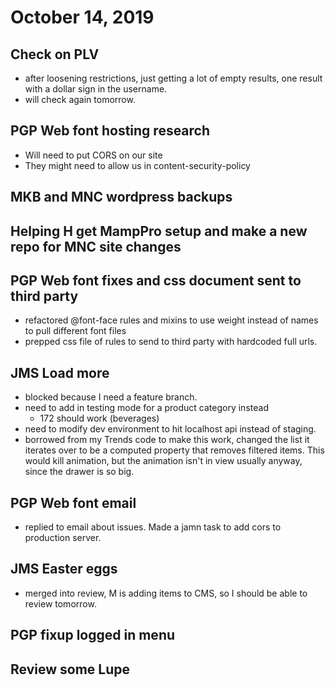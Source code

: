 # October 14, 2019

## Check on PLV
- after loosening restrictions, just getting a lot of empty results, one result with a dollar sign in the username.
- will check again tomorrow.

## PGP Web font hosting research
- Will need to put CORS on our site
- They might need to allow us in content-security-policy

## MKB and MNC wordpress backups

## Helping H get MampPro setup and make a new repo for MNC site changes

## PGP Web font fixes and css document sent to third party
- refactored @font-face rules and mixins to use weight instead of names to pull different font files
- prepped css file of rules to send to third party with hardcoded full urls.

## JMS Load more
- blocked because I need a feature branch.
- need to add in testing mode for a product category instead
  - 172 should work (beverages)
- need to modify dev environment to hit localhost api instead of staging.
- borrowed from my Trends code to make this work, changed the list it iterates over to be a computed property that removes filtered items. This would kill animation, but the animation isn't in view usually anyway, since the drawer is so big. 

## PGP Web font email
- replied to email about issues. Made a jamn task to add cors to production server.

## JMS Easter eggs
- merged into review, M is adding items to CMS, so I should be able to review tomorrow. 

## PGP fixup logged in menu

## Review some Lupe



